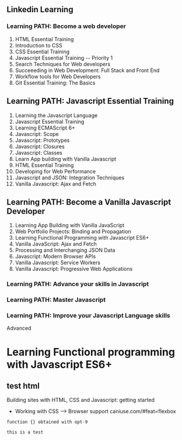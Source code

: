 ## Linkedin Learning
  
### Learning PATH: Become a web developer
1. HTML Essential Training
2. Introduction to CSS
3. CSS Essential Training
4. Javascript Essential Training  -- Priority 1
5. Search Techniques for Web developers
6. Succeeeding in Web Development: Full Stack and Front End
7. Workflow tools for Web Developers
8. Git Essential Training: The Basics

## Learning PATH: Javascript Essential Training
1. Learning the Javascript Language
2. Javascript Essential Training
3. Learning ECMAScript 6+
4. Javascript: Scope
5. Javascript: Prototypes
6. Javascript: Closures
7. Javascript: Classes
8. Learn App building with Vanilla Javascript
9. HTML Essential Training
10. Developing for Web Performance
11. Javascript and JSON: Integration Techniques
12. Vanilla Javascript: Ajax and Fetch

## Learning PATH: Become a Vanilla Javascript Developer
1. Learning App Building with Vanilla JavaScript
2. Web Portfolio Projects: Binding and Propagation
3. Learning Functional Programming with Javascript ES6+
4. Vanilla JavaScript: Ajax and Fetch
5. Processing and Interchanging JSON Data
6. Javascript: Modern Browser APIs
7. Vanilla Javascript: Service Workers
8. Vanilla Javascript: Progressive Web Applications



### Learning PATH: Advance your skills in Javascript



### Learning PATH: Master Javascript

### Learning PATH: Improve your Javascript Language skills
Advanced
# Learning Functional programming with Javascript ES6+


## test html
Building sites with HTML, CSS and Javascript: getting started
- Working with CSS --> Browser support caniuse.com/#feat=flexbox


```
function {} obtained with opt-9
```
  
```
this is a test
```
